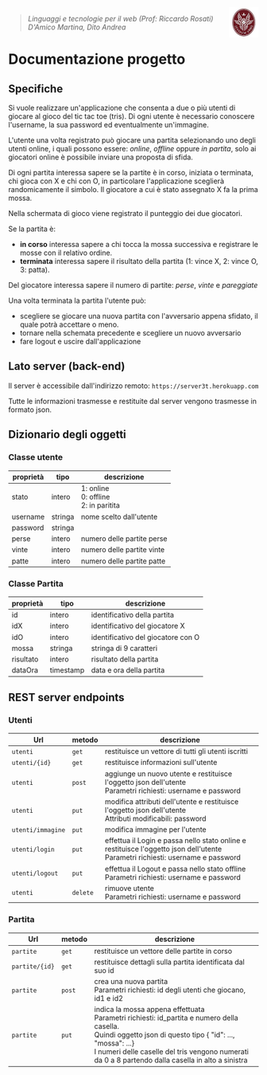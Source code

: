 <img width="12%" src="img/logo.jpeg" align="right">

>*Linguaggi e tecnologie per il web (Prof: Riccardo Rosati)<br/>
>D'Amico Martina, Dito Andrea*

<h1>Documentazione progetto</h1>

## Specifiche

Si vuole realizzare un'applicazione che consenta a due o più utenti di giocare al gioco del tic tac toe (tris). Di ogni utente è necessario conoscere l'username, la sua password ed eventualmente un'immagine.

L'utente una volta registrato può giocare una partita selezionando uno degli utenti online, i quali possono essere: *online*, *offline* oppure *in partita*, solo ai giocatori online è possibile inviare una proposta di sfida.

Di ogni partita interessa sapere se la partite è in corso, iniziata o terminata, chi gioca con X e chi con O, in particolare l'applicazione sceglierà randomicamente il simbolo.
Il giocatore a cui è stato assegnato X fa la prima mossa.

Nella schermata di gioco viene registrato il punteggio dei due giocatori.

Se la partita è:
 * **in corso** interessa sapere a chi tocca la mossa successiva e registrare le mosse con il relativo ordine.
 * **terminata** interessa sapere il risultato della partita (1: vince X, 2: vince O, 3: patta).

Del giocatore interessa sapere il numero di partite: *perse*, *vinte* e *pareggiate*

Una volta terminata la partita l'utente può:

 * scegliere se giocare una nuova partita con l'avversario appena sfidato, il quale potrà accettare o meno.
 * tornare nella schemata precedente e scegliere un nuovo avversario
 * fare logout e uscire dall'applicazione



## Lato server (back-end)
Il server è accessibile dall'indirizzo remoto:
`https://server3t.herokuapp.com`

Tutte le informazioni trasmesse e restituite dal server vengono trasmesse in formato json.

## Dizionario degli oggetti
### Classe utente
|proprietà|tipo|descrizione|
|-----|-------|------|
|stato| intero  |1: online<br>0: offline<br>2: in paritita|
|username| stringa | nome scelto dall'utente|
|password| stringa ||
|perse| intero | numero delle partite perse|
|vinte| intero | numero delle partite vinte|
|patte| intero | numero delle partite patte|

### Classe Partita
|proprietà|tipo|descrizione|
|-----|-------|------|
|id|intero|identificativo della partita|
|idX|intero|identificativo del giocatore X|
|idO|intero|identificativo del giocatore con O|
|mossa|stringa|stringa di 9 caratteri|
|risultato|intero|risultato della partita|
|dataOra|timestamp|data e ora della partita|



## REST server endpoints
### Utenti

|Url|metodo|descrizione|
|---|------|-----------|
|`utenti`|`get`|restituisce un vettore di tutti gli utenti iscritti|
|`utenti/{id}`|`get`|restituisce informazioni sull'utente|
|`utenti`|`post`|aggiunge un nuovo utente e restituisce l'oggetto json dell'utente<br>Parametri richiesti: username e password|
|`utenti`|`put`|modifica attributi dell'utente e restituisce l'oggetto json dell'utente<br>Attributi modificabili: password|
|`utenti/immagine`|`put`|modifica immagine per l'utente|
|`utenti/login`|`put`|effettua il Login e passa nello stato online e restituisce l'oggetto json dell'utente <br>Parametri richiesti: username e password|
|`utenti/logout`|`put`|effettua il Logout e passa nello stato offline <br>Parametri richiesti: username e password|
|`utenti`|`delete`|rimuove utente<br>Parametri richiesti: username e password|




### Partita 
|Url|metodo|descrizione|
|---|------|-----------|
|`partite`|`get`|restituisce un vettore delle partite in corso|
|`partite/{id}`|`get`|restituisce dettagli sulla partita identificata dal suo id|
|`partite`|`post`|crea una nuova partita<br>Parametri richiesti: id degli utenti che giocano, id1 e id2|
|`partite`|`put`|indica la mossa appena effettuata<br>Parametri richiesti: id_partita e numero della casella.<br>Quindi oggetto json di questo tipo { "id": ..., "mossa": ...}<br>I numeri delle caselle del tris vengono numerati da 0 a 8 partendo dalla casella in alto a sinistra|


